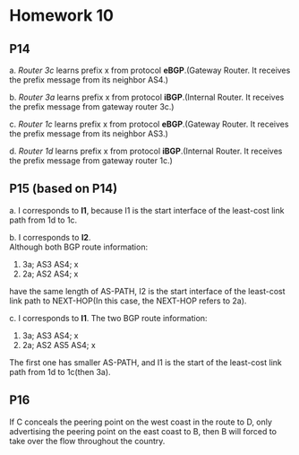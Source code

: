 # Homework 10
## P14
a. *Router 3c* learns prefix x from protocol **eBGP**.(Gateway Router. It receives the prefix message from its neighbor AS4.)  

b. *Router 3a* learns prefix x from protocol **iBGP**.(Internal Router. It receives the prefix message from gateway router 3c.)  

c. *Router 1c* learns prefix x from protocol **eBGP**.(Gateway Router. It receives the prefix message from its neighbor AS3.)  

d. *Router 1d* learns prefix x from protocol **iBGP**.(Internal Router. It receives the prefix message from gateway router 1c.)  

## P15 (based on P14)
a. I corresponds to **I1**, because I1 is the start interface of the least-cost link path from 1d to 1c.  

b. I corresponds to **I2**.   
Although both BGP route information:  
   1. 3a; AS3 AS4; x   
   2. 2a; AS2 AS4; x  

have the same length of AS-PATH, I2 is the start interface of the least-cost link path to NEXT-HOP(In this case, the NEXT-HOP refers to 2a).  

c. I corresponds to **I1**. The two BGP route information:   
   1. 3a; AS3 AS4; x   
   2. 2a; AS2 AS5 AS4; x  
 
The first one has smaller AS-PATH, and I1 is the start of the least-cost link path from 1d to 1c(then 3a).  

## P16
If C conceals the peering point on the west coast in the route to D, only advertising the peering point on the east coast to B, then B will forced to take over the flow throughout the country.
